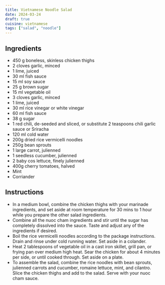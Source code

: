 ```yaml
---
title: Vietnamese Noodle Salad
date: 2024-03-24
draft: true
cuisine: vietnamese
tags: ["salad", "noodle"]
---
```


## Ingredients
- 450 g boneless, skinless chicken thighs
- 2 cloves garlic, minced
- 1 lime, juiced
- 30 ml fish sauce
- 15 ml soy sauce
- 25 g brown sugar
- 15 ml vegetable oil
- 3 cloves garlic, minced
- 1 lime, juiced
- 30 ml rice vinegar or white vinegar
- 60 ml fish sauce
- 38 g sugar
- 1 red chili, de-seeded and sliced, or substitute 2 teaspoons chili garlic sauce or Sriracha
- 120 ml cold water
- 200g dried rice vermicelli noodles
- 250g bean sprouts
- 1 large carrot, julienned
- 1 seedless cucumber, julienned
- 2 baby cos lettuce, finely julienned
- 400g cherry tomatoes, halved
- Mint
- Corriander

## Instructions
- In a medium bowl, combine the chicken thighs with your marinade ingredients, and set aside at room temperature for 30 mins to 1 hour while you prepare the other salad ingredients.
- Combine all the nuoc cham ingredients and stir until the sugar has completely dissolved into the sauce. Taste and adjust any of the ingredients if desired.
- Boil the rice vermicelli noodles according to the package instructions. Drain and rinse under cold running water. Set aside in a colander.
- Heat 2 tablespoons of vegetable oil in a cast iron skillet, grill pan, or frying pan over medium high heat. Sear the chicken for about 4 minutes per side, or until cooked through. Set aside on a plate.
- To assemble the salad, combine the rice noodles with bean sprouts, julienned carrots and cucumber, romaine lettuce, mint, and cilantro. Slice the chicken thighs and add to the salad. Serve with your nuoc cham sauce.

